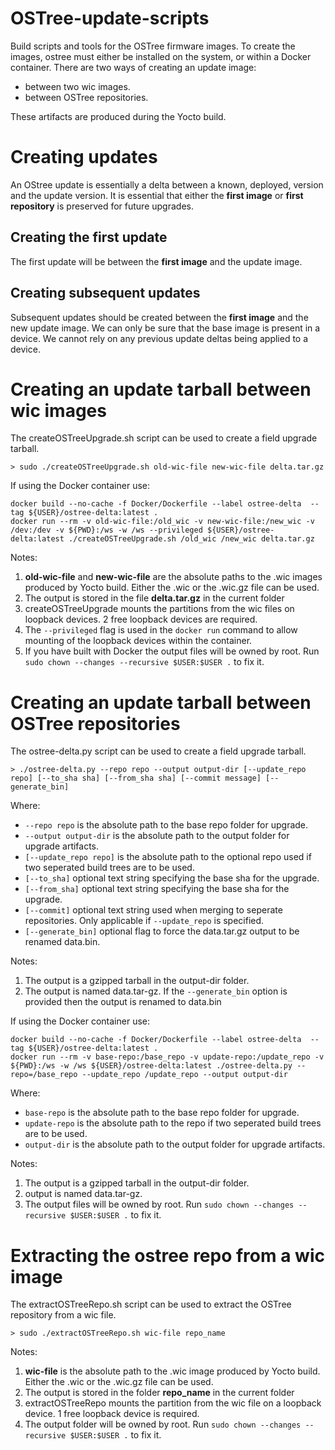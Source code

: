 # OSTree-update-scripts
Build scripts and tools for the OSTree firmware images.
To create the images, ostree must either be installed on the system, or within a Docker container.
There are two ways of creating an update image:
   - between two wic images.
   - between OSTree repositories.

These artifacts are produced during the Yocto build.

# Creating updates

An OStree update is essentially a delta between a known, deployed, version and the update version. 
It is essential that either the **first image** or **first repository** is preserved for future upgrades. 

## Creating the first update
The first update will be between the **first image** and the update image. 
## Creating subsequent updates
Subsequent updates should be created between the **first image** and the new update image. We can only be sure that the base image is present in a device. We cannot rely on any previous update deltas being applied to a device.


# Creating an update tarball between wic images

The createOSTreeUpgrade.sh script can be used to create a field upgrade tarball.

```
> sudo ./createOSTreeUpgrade.sh old-wic-file new-wic-file delta.tar.gz
```

If using the Docker container use:

```
docker build --no-cache -f Docker/Dockerfile --label ostree-delta  --tag ${USER}/ostree-delta:latest .
docker run --rm -v old-wic-file:/old_wic -v new-wic-file:/new_wic -v /dev:/dev -v ${PWD}:/ws -w /ws --privileged ${USER}/ostree-delta:latest ./createOSTreeUpgrade.sh /old_wic /new_wic delta.tar.gz
```

Notes:
  1. **old-wic-file** and **new-wic-file** are the absolute paths to the .wic images produced by Yocto build. Either the .wic or the .wic.gz file can be used.
  1. The output is stored in the file **delta.tar.gz** in the current folder
  1. createOSTreeUpgrade mounts the partitions from the wic files on loopback devices. 2 free loopback devices are required.
  1. The ```--privileged``` flag is used in the ```docker run``` command to allow mounting of the loopback devices within the container.
  1. If you have built with Docker the output files will be owned by root.  Run ```sudo chown --changes --recursive $USER:$USER .``` to fix it.

# Creating an update tarball between OSTree repositories

The ostree-delta.py script can be used to create a field upgrade tarball.

```
> ./ostree-delta.py --repo repo --output output-dir [--update_repo repo] [--to_sha sha] [--from_sha sha] [--commit message] [--generate_bin]
```

   Where:

   - `--repo repo` is the absolute path to the base repo folder for upgrade.
   - `--output output-dir` is the absolute path to the output folder for upgrade artifacts.
   - `[--update_repo repo]`  is the absolute path to the optional repo used if two seperated build trees are to be used.
   - `[--to_sha]` optional text string specifying the base sha for the upgrade.
   - `[--from_sha]` optional text string specifying the base sha for the upgrade.
   - `[--commit]` optional text string used when merging to seperate repositories. Only applicable if ```--update_repo``` is specified.
   - `[--generate_bin]` optional flag to force the data.tar.gz output to be renamed data.bin.

Notes:
  1. The output is a gzipped tarball in the output-dir folder.
  1. The output is named data.tar-gz. If the `--generate_bin` option is provided then the output is renamed to data.bin

If using the Docker container use:

```
docker build --no-cache -f Docker/Dockerfile --label ostree-delta  --tag ${USER}/ostree-delta:latest .
docker run --rm -v base-repo:/base_repo -v update-repo:/update_repo -v ${PWD}:/ws -w /ws ${USER}/ostree-delta:latest ./ostree-delta.py --repo=/base_repo --update_repo /update_repo --output output-dir
```

   Where:

   - `base-repo`  is the absolute path to the base repo folder for upgrade.
   - `update-repo` is the absolute path to the repo if two seperated build trees are to be used.
   - `output-dir` is the absolute path to the output folder for upgrade artifacts.

Notes:
  1. The output is a gzipped tarball in the output-dir folder.
  1. output is named data.tar-gz.
  1. The output files will be owned by root.  Run ```sudo chown --changes --recursive $USER:$USER .``` to fix it.

# Extracting the ostree repo from a wic image

The extractOSTreeRepo.sh script can be used to extract the OSTree repository from a wic file.

```
> sudo ./extractOSTreeRepo.sh wic-file repo_name 
```

Notes:
  1. **wic-file** is the absolute path to the .wic image produced by Yocto build. Either the .wic or the .wic.gz file can be used.
  1. The output is stored in the folder **repo_name** in the current folder
  1. extractOSTreeRepo mounts the partition from the wic file on a loopback device. 1 free loopback device is required.
  1. The output folder will be owned by root.  Run ```sudo chown --changes --recursive $USER:$USER .``` to fix it.

